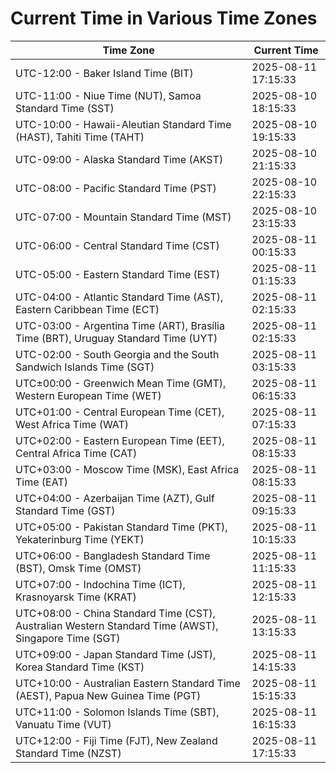 # Current Time in Various Time Zones

| Time Zone | Current Time |
|-----------|--------------|
| UTC-12:00 - Baker Island Time (BIT) | 2025-08-11 17:15:33 |
| UTC-11:00 - Niue Time (NUT), Samoa Standard Time (SST) | 2025-08-10 18:15:33 |
| UTC-10:00 - Hawaii-Aleutian Standard Time (HAST), Tahiti Time (TAHT) | 2025-08-10 19:15:33 |
| UTC-09:00 - Alaska Standard Time (AKST) | 2025-08-10 21:15:33 |
| UTC-08:00 - Pacific Standard Time (PST) | 2025-08-10 22:15:33 |
| UTC-07:00 - Mountain Standard Time (MST) | 2025-08-10 23:15:33 |
| UTC-06:00 - Central Standard Time (CST) | 2025-08-11 00:15:33 |
| UTC-05:00 - Eastern Standard Time (EST) | 2025-08-11 01:15:33 |
| UTC-04:00 - Atlantic Standard Time (AST), Eastern Caribbean Time (ECT) | 2025-08-11 02:15:33 |
| UTC-03:00 - Argentina Time (ART), Brasília Time (BRT), Uruguay Standard Time (UYT) | 2025-08-11 02:15:33 |
| UTC-02:00 - South Georgia and the South Sandwich Islands Time (SGT) | 2025-08-11 03:15:33 |
| UTC±00:00 - Greenwich Mean Time (GMT), Western European Time (WET) | 2025-08-11 06:15:33 |
| UTC+01:00 - Central European Time (CET), West Africa Time (WAT) | 2025-08-11 07:15:33 |
| UTC+02:00 - Eastern European Time (EET), Central Africa Time (CAT) | 2025-08-11 08:15:33 |
| UTC+03:00 - Moscow Time (MSK), East Africa Time (EAT) | 2025-08-11 08:15:33 |
| UTC+04:00 - Azerbaijan Time (AZT), Gulf Standard Time (GST) | 2025-08-11 09:15:33 |
| UTC+05:00 - Pakistan Standard Time (PKT), Yekaterinburg Time (YEKT) | 2025-08-11 10:15:33 |
| UTC+06:00 - Bangladesh Standard Time (BST), Omsk Time (OMST) | 2025-08-11 11:15:33 |
| UTC+07:00 - Indochina Time (ICT), Krasnoyarsk Time (KRAT) | 2025-08-11 12:15:33 |
| UTC+08:00 - China Standard Time (CST), Australian Western Standard Time (AWST), Singapore Time (SGT) | 2025-08-11 13:15:33 |
| UTC+09:00 - Japan Standard Time (JST), Korea Standard Time (KST) | 2025-08-11 14:15:33 |
| UTC+10:00 - Australian Eastern Standard Time (AEST), Papua New Guinea Time (PGT) | 2025-08-11 15:15:33 |
| UTC+11:00 - Solomon Islands Time (SBT), Vanuatu Time (VUT) | 2025-08-11 16:15:33 |
| UTC+12:00 - Fiji Time (FJT), New Zealand Standard Time (NZST) | 2025-08-11 17:15:33 |
